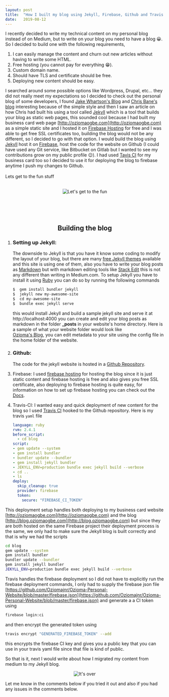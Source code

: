 ```yaml
---
layout:	post
title:	"How I built my blog using Jekyll, Firebase, Github and Travis CI"
date:	2019-08-12
---
```


I recently decided to write my technical content on my personal blog instead of on Medium,
 but to write on your blog you need to have a blog 😀. So I decided to build one with the following requirements, 

1. I can easily manage the content and churn out new articles without having to write some HTML.
2. Free hosting (you cannot pay for everything 😁).
3. Custom domain name.
4. Should have TLS and certificate should be free.
5. Deploying new content should be easy.

I searched around some possible options like Wordpress, Drupal, etc... 
 they did not really meet my expectations so I decided to check out the personal blog of some developers, 
 I found  [Jake Whartson's Blog](https://jakewharton.com/blog/) and [Chris Bane's blog](https://chris.banes.dev) 
 interesting because of the simple style and then I saw an article on how Chris had built his using a tool called 
 [Jekyll](https://jekyllrb.com) which is a tool that builds your blog as static web pages, this sounded cool because 
 I had built my business card web page [http://oziomaogbe.com](http://oziomaogbe.com) as a simple static site and I hosted it on 
 [Firebase Hosting](https://firebase.google.com/docs/hosting) for free and I was able to get free SSL certificates too,
  building the blog would not be any different, so I decided to go with that option. 
  I would build the blog using [Jekyll](https://jekyllrb.com/) host it on [Firebase](https://firebase.google.com/docs/hosting), 
  host the code for the website on Github (I could have used any Git service, like Bitbucket on Gitlab but
   I wanted to see my contributions grow on my public profile 😉). I had used [Tavis CI](http://travis-ci.org) for
    my  business card too so I decided to use it for deploying the blog to firebase anytime I push my changes to Github. 
<br/> <br/>
Lets get to the fun stuff
<br/><br/>
<p align="center">
 <img src="https://media1.giphy.com/media/mGuuaZ84ou7KM/giphy.gif" alt="Let's get to the fun">
</p>

<br/> <br/> <br/>
 <h2 align = "center"> Building the blog</h2>

1. ### Setting up Jekyll: 
	  The downside to Jekyll is that you have it know some coding to modify the layout of your blog,
	   but there are many [free Jekyll themes](https://jekyllthemes.io/free) available and this site is using one of them, 
	   also you have to write your blog posts as [Markdown](https://en.wikipedia.org/wiki/Markdown)
	    but with markdown editing tools like [Stack Edit](https://stackedit.io/app#) 
	     this is not any different than writing in Medium.com. 
	  To setup Jekyll you have to install it using [Ruby](https://www.ruby-lang.org/en/downloads/) 
	   you can do so by running the following commands 
	  ```bash
	  $  gem install bundler jekyll
      $  jekyll new my-awesome-site
      $  cd my-awesome-site
      $  bundle exec jekyll serve
      ```
      this would install Jekyll and build a sample jekyll site  and serve it at  http://localhost:4000
  you can create and edit your blog posts as markdown in the folder **_posts** in your website's home directory. 
  Here is a sample of what your website folder would look like  
  [Ozioma's Blog](https://github.com/Oziomajnr/Ozioma-Personal-Website/tree/master/blog), 
     you can edit metadata to your site using the config file in the home folder of the website.

2. ### Github:
	The code for the jekyll website is hosted in a
	 [Github Repository](https://github.com/Oziomajnr/Ozioma-Personal-Website/tree/master/blog).

3. Firebase: 
	I used [firebase hosting](https://firebase.google.com/docs/hosting) for hosting the blog since it is 
	just static content and firebase hosting is free and also gives you free SSL certificate, also deploying to 
	firebase hosting is quite easy, for information on how to set up firebase hosting you can check out the 
	[Docs](https://firebase.google.com/docs/hosting/quickstart).

4. Travis-CI: 
	I wanted easy and quick deployment of new content for the blog so I used  [Travis CI](http://travis-ci.org/) 
	hooked to the Github repository. Here is my travis `yaml` file
	
	```yaml
    language: ruby
    rvm: 2.4.1
    before_script:
      - cd blog
   script:
    - gem update --system
    - gem install bundler
    - bundler update --bundler
   - gem install jekyll bundler
   - JEKYLL_ENV=production bundle exec jekyll build --verbose
   - cd ..
    - ls
    deploy:
      skip_cleanup: true
      provider: firebase
	  token:
	    secure: "FIREBASE_CI_TOKEN"
    ```

This deployment setup handles both deploying to my business card website [http://oziomaogbe.com](http://oziomaogbe.com) 
and the blog 
[http://blog.oziomaogbe.com](http://blog.oziomaogbe.com) but since they are both hosted on the same Firebase 
project their deployment process is the same, we only had to make sure the Jekyll blog is built correctly and 
that is why we had the scripts 
```bash
cd blog
gem update --system
gem install bundler
bundler update --bundler
gem install jekyll bundler
JEKYLL_ENV=production bundle exec jekyll build --verbose
```
Travis handles the firebase deployment so I did not  have to explicitly  run the firebase deployment commands, 
I only had to supply the firebase json file 
[https://github.com/Oziomajnr/Ozioma-Personal-Website/blob/master/firebase.json](https://github.com/Oziomajnr/Ozioma-Personal-Website/blob/master/firebase.json) 
and generate a a CI token using 
```bash
firebase login:ci
```
and then encrypt the generated token using 

```bash
travis encrypt "GENERATED_FIREBASE_TOKEN" --add
```
this encrypts the firebase CI key and gives you a public key that you can use in your travis yaml file since that 
file is kind of public.

So that is it, next I would write about how I migrated my content from medium to my Jekyll blog.
<p align="center">
 <img src="https://media3.giphy.com/media/RJzYCmfSZt1CmiUyuU/giphy-downsized.gif" alt="It's over">
</p>

Let me know in the comments below if you tried it out and also if you had any issues in the comments below.
